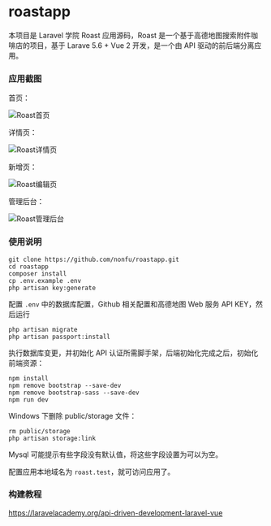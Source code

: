 # roastapp

本项目是 Laravel 学院 Roast 应用源码，Roast 是一个基于高德地图搜索附件咖啡店的项目，基于 Larave 5.6 + Vue 2 开发，是一个由 API 驱动的前后端分离应用。

### 应用截图

首页：

![Roast首页](https://static.laravelacademy.org/wp-content/uploads/2018/10/0699b21232cd88aef0e705d0512741eb.jpg)

详情页：

![Roast详情页](https://static.laravelacademy.org/wp-content/uploads/2018/10/9ec1f3dc7f78a27a3ba6411497142d6c.jpg)

新增页：

![Roast编辑页](https://static.laravelacademy.org/wp-content/uploads/2018/10/9b2777f086dcb29bc9992fe4ce2d5e03.jpg)

管理后台：

![Roast管理后台](https://static.laravelacademy.org/wp-content/uploads/2018/10/5ceef38a7118b510e270cf78bf3a277d.jpg)

### 使用说明

    git clone https://github.com/nonfu/roastapp.git
    cd roastapp
    composer install
    cp .env.example .env
    php artisan key:generate
    
 配置 `.env` 中的数据库配置，Github 相关配置和高德地图 Web 服务 API KEY，然后运行
    
    php artisan migrate
    php artisan passport:install
    
 执行数据库变更，并初始化 API 认证所需脚手架，后端初始化完成之后，初始化前端资源：
 
    npm install 
    npm remove bootstrap --save-dev
    npm remove bootstrap-sass --save-dev
    npm run dev
 
 Windows 下删除 public/storage 文件：
 
    rm public/storage
    php artisan storage:link

 Mysql 可能提示有些字段没有默认值，将这些字段设置为可以为空。
 
 配置应用本地域名为 `roast.test`，就可访问应用了。
 
  

### 构建教程

<https://laravelacademy.org/api-driven-development-laravel-vue>
